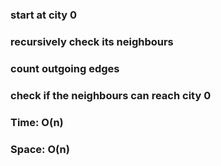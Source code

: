 ### start at city 0
### recursively check its neighbours
### count outgoing edges
### check if the neighbours can reach city 0
### Time: O(n)
### Space: O(n)